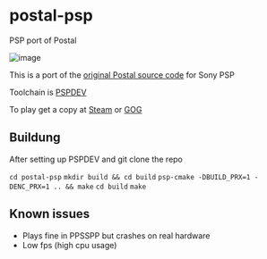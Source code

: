 # postal-psp
PSP port of Postal 

![image](https://github.com/user-attachments/assets/46afc14a-58c4-4cf2-81a2-8ddb0a5c698e)

This is a port of the [original Postal source code](https://github.com/RWS-Studios/POSTAL-SourceCode) for Sony PSP

Toolchain is [PSPDEV](https://pspdev.github.io/installation.html)

To play get a copy at [Steam](https://store.steampowered.com/app/232770/POSTAL/) or [GOG](https://www.gog.com/en/game/postal_classic_and_uncut)

## Buildung

After setting up PSPDEV and git clone the repo

`cd postal-psp`
`mkdir build && cd build`
`psp-cmake -DBUILD_PRX=1 -DENC_PRX=1 .. && make`
`cd build`
`make`

## Known issues

- Plays fine in PPSSPP but crashes on real hardware
-  Low fps (high cpu usage)
